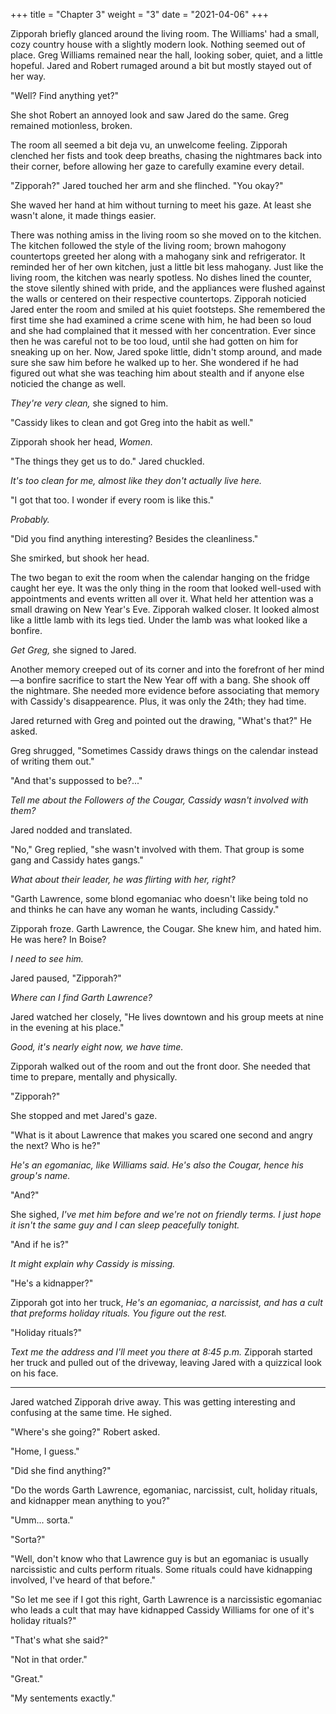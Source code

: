 +++
title = "Chapter 3"
weight = "3"
date = "2021-04-06"
+++

Zipporah briefly glanced around the living room. The Williams' had a small, cozy country house with a slightly modern look. Nothing seemed out of place. Greg Williams remained near the hall, looking sober, quiet, and a little hopeful. Jared and Robert rumaged around a bit but mostly stayed out of her way.

"Well? Find anything yet?"

She shot Robert an annoyed look and saw Jared do the same. Greg remained motionless, broken.

The room all seemed a bit deja vu, an unwelcome feeling. Zipporah clenched her fists and took deep breaths, chasing the nightmares back into their corner, before allowing her gaze to carefully examine every detail.

"Zipporah?" Jared touched her arm and she flinched. "You okay?"

She waved her hand at him without turning to meet his gaze. At least she wasn't alone, it made things easier.

There was nothing amiss in the living room so she moved on to the kitchen. The kitchen followed the style of the living room; brown mahogony countertops greeted her along with a mahogany sink and refrigerator. It reminded her of her own kitchen, just a little bit less mahogany. Just like the living room, the kitchen was nearly spotless. No dishes lined the counter, the stove silently shined with pride, and the appliances were flushed against the walls or centered on their respective countertops. Zipporah noticied Jared enter the room and smiled at his quiet footsteps. She remembered the first time she had examined a crime scene with him, he had been so loud and she had complained that it messed with her concentration. Ever since then he was careful not to be too loud, until she had gotten on him for sneaking up on her. Now, Jared spoke little, didn't stomp around, and made sure she saw him before he walked up to her. She wondered if he had figured out what she was teaching him about stealth and if anyone else noticied the change as well.

_They're very clean,_ she signed to him.

"Cassidy likes to clean and got Greg into the habit as well."

Zipporah shook her head, _Women._

"The things they get us to do." Jared chuckled.

_It's too clean for me, almost like they don't actually live here._

"I got that too. I wonder if every room is like this."

_Probably._

"Did you find anything interesting? Besides the cleanliness."

She smirked, but shook her head.

The two began to exit the room when the calendar hanging on the fridge caught her eye. It was the only thing in the room that looked well-used with appointments and events written all over it. What held her attention was a small drawing on New Year's Eve. Zipporah walked closer. It looked almost like a little lamb with its legs tied. Under the lamb was what looked like a bonfire.

_Get Greg,_ she signed to Jared.

Another memory creeped out of its corner and into the forefront of her mind&mdash;a bonfire sacrifice to start the New Year off with a bang. She shook off the nightmare. She needed more evidence before associating that memory with Cassidy's disappearence. Plus, it was only the 24th; they had time.

Jared returned with Greg and pointed out the drawing, "What's that?" He asked.

Greg shrugged, "Sometimes Cassidy draws things on the calendar instead of writing them out."

"And that's suppossed to be?..."

_Tell me about the Followers of the Cougar, Cassidy wasn't involved with them?_

Jared nodded and translated.

"No," Greg replied, "she wasn't involved with them. That group is some gang and Cassidy hates gangs."

_What about their leader, he was flirting with her, right?_

"Garth Lawrence, some blond egomaniac who doesn't like being told no and thinks he can have any woman he wants, including Cassidy."

Zipporah froze. Garth Lawrence, the Cougar. She knew him, and hated him. He was here? In Boise?

_I need to see him._

Jared paused, "Zipporah?"

_Where can I find Garth Lawrence?_

Jared watched her closely, "He lives downtown and his group meets at nine in the evening at his place."

_Good, it's nearly eight now, we have time._

Zipporah walked out of the room and out the front door. She needed that time to prepare, mentally and physically.

"Zipporah?"

She stopped and met Jared's gaze.

"What is it about Lawrence that makes you scared one second and angry the next? Who is he?"

_He's an egomaniac, like Williams said. He's also the Cougar, hence his group's name._

"And?"

She sighed, _I've met him before and we're not on friendly terms. I just hope it isn't the same guy and I can sleep peacefully tonight._

"And if he is?"

_It might explain why Cassidy is missing._

"He's a kidnapper?"

Zipporah got into her truck, _He's an egomaniac, a narcissist, and has a cult that preforms holiday rituals. You figure out the rest._

"Holiday rituals?"

_Text me the address and I'll meet you there at 8:45 p.m._ Zipporah started her truck and pulled out of the driveway, leaving Jared with a quizzical look on his face.

***

Jared watched Zipporah drive away. This was getting interesting and confusing at the same time. He sighed.

"Where's she going?" Robert asked.

"Home, I guess."

"Did she find anything?"

"Do the words Garth Lawrence, egomaniac, narcissist, cult, holiday rituals, and kidnapper mean anything to you?"

"Umm... sorta."

"Sorta?"

"Well, don't know who that Lawrence guy is but an egomaniac is usually narcissistic and cults perform rituals. Some rituals could have kidnapping involved, I've heard of that before."

"So let me see if I got this right, Garth Lawrence is a narcissistic egomaniac who leads a cult that may have kidnapped Cassidy Williams for one of it's holiday rituals?"

"That's what she said?"

"Not in that order."

"Great."

"My sentements exactly."
